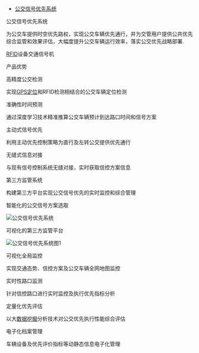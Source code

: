 - [公交信号优先系统](https://www.soft78.com/article/2003/Jp3IpWzKRZSwM51V4FGXeg.html)

公交信号优先系统

为公交车提供时空优先路权，实现公交车辆优先通行，并为交管用户提供公共优先综合监管和效果评估，大幅度提升公交车辆运行效率，落实公交优先战略部署.

[RFID](https://www.soft78.com/tag/OQ6-G2GkQ0Si-kR8tsJUYg.html)设备交通信号机

产品优势

高精度公交检测

实现[GPS定位](https://www.soft78.com/tag/CMqL80j8QrCZ3lM-ZKP6rA.html)和RFID检测相结合的公交车辆定位检测

准确性时间预测

通过深度学习技术精准推算公交车辆预计到达路口时间和信号方案

主动式信号优先

利用主动优先控制策略为直行及左转公交提供优先通行

无缝式信息对接

与现有信号控制系统无缝对接，实时获取信控方案信息

第三方监管系统

构建第三方平台实现公交信号优先的实时监控和综合管理

智能化的公交信号方案选取

![公交信号优先系统](https://www.soft78.com/upload/images/1583455366694077445.png)

可视化的第三方监管平台

![公交信号优先系统图1](https://www.soft78.com/upload/images/1583455374106027379.png)

可视化全局监控

实现交通态势、信控方案及公交车辆全网地图监控

实时性路口监测

针对信控路口进行实时监控及执行优先指标分析

定量化优先评估

以大[数据挖掘](https://www.soft78.com/tag/QVq2zcEtQF2rmtCWYAWrvg.html)分析技术对公交优先执行性能综合评估

电子化档案管理

车辆设备及优先评价指标等动静态信息电子化管理
